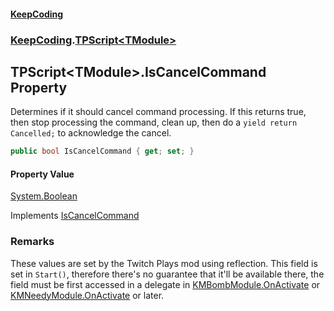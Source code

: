 #### [KeepCoding](index.md 'index')
### [KeepCoding](KeepCoding.md 'KeepCoding').[TPScript&lt;TModule&gt;](TPScript_TModule_.md 'KeepCoding.TPScript&lt;TModule&gt;')
## TPScript&lt;TModule&gt;.IsCancelCommand Property
Determines if it should cancel command processing. If this returns true, then stop processing the command, clean up, then do a `yield return Cancelled;` to acknowledge the cancel.  
```csharp
public bool IsCancelCommand { get; set; }
```
#### Property Value
[System.Boolean](https://docs.microsoft.com/en-us/dotnet/api/System.Boolean 'System.Boolean')

Implements [IsCancelCommand](ITP_IsCancelCommand.md 'KeepCoding.ITP.IsCancelCommand')  
### Remarks
These values are set by the Twitch Plays mod using reflection. This field is set in `Start()`, therefore there's no guarantee that it'll be available there, the field must be first accessed in a delegate in [KMBombModule.OnActivate](https://docs.microsoft.com/en-us/dotnet/api/KMBombModule.OnActivate 'KMBombModule.OnActivate') or [KMNeedyModule.OnActivate](https://docs.microsoft.com/en-us/dotnet/api/KMNeedyModule.OnActivate 'KMNeedyModule.OnActivate') or later.  
